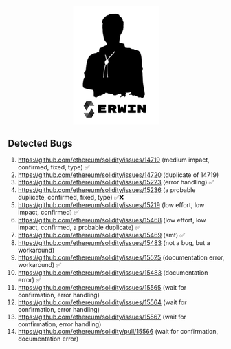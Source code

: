<p align="center">
<img src="Erwin_icon.png" alt="erwin" width="200"/>
</p>

## Detected Bugs

1. https://github.com/ethereum/solidity/issues/14719 (medium impact, confirmed, fixed, type) ✅
2. https://github.com/ethereum/solidity/issues/14720 (duplicate of 14719)
3. https://github.com/ethereum/solidity/issues/15223 (error handling) ✅
4. https://github.com/ethereum/solidity/issues/15236 (a probable duplicate, confirmed, fixed, type) ✅❌
5. https://github.com/ethereum/solidity/issues/15219 (low effort, low impact, confirmed) ✅
6. https://github.com/ethereum/solidity/issues/15468 (low effort, low impact, confirmed, a probable duplicate) ✅
7. https://github.com/ethereum/solidity/issues/15469 (smt) ✅
8. https://github.com/ethereum/solidity/issues/15483 (not a bug, but a workaround)
9. https://github.com/ethereum/solidity/issues/15525 (documentation error, workaround) ✅
10. https://github.com/ethereum/solidity/issues/15483 (documentation error) ✅
11. https://github.com/ethereum/solidity/issues/15565 (wait for confirmation, error handling)
12. https://github.com/ethereum/solidity/issues/15564 (wait for confirmation, error handling)
13. https://github.com/ethereum/solidity/issues/15567 (wait for comfirmation, error handling)
14. https://github.com/ethereum/solidity/pull/15566 (wait for confirmation, documentation error)
